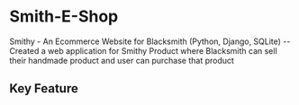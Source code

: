 # Smith-E-Shop
Smithy - An Ecommerce Website for Blacksmith (Python, Django, SQLite) --Created a web application for Smithy Product where Blacksmith can sell their handmade product and user can purchase that product
## Key Feature
